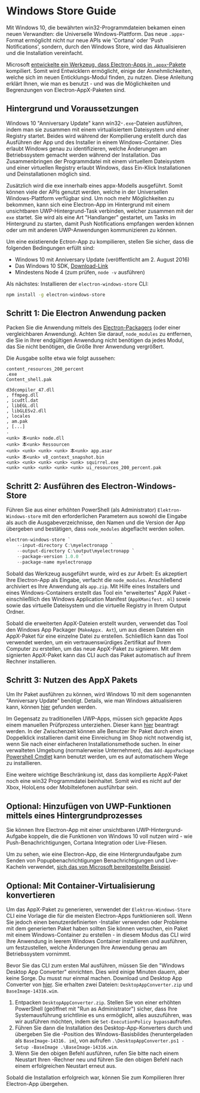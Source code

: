 # Windows Store Guide

Mit Windows 10, die bewährten win32-Programmdateien bekamen einen neuen Verwandten: die Universelle Windows-Plattform. Das neue `.appx`-Format ermöglicht nicht nur neue APIs wie 'Cortana' oder 'Push Notifications', sondern, durch den Windows Store, wird das Aktualisieren und die Installation vereinfacht.

Microsoft [entwickelte ein Werkzeug, dass Electron-Apps in `.appx`-Pakete][electron-windows-store] kompiliert. Somit wird Entwicklern ermöglicht, einige der Annehmlichkeiten, welche sich im neuen Enticklungs-Modul finden, zu nutzen. Diese Anleitung erklärt Ihnen, wie man es benutzt - und was die Möglichkeiten und Begrenzungen von Electron-AppX-Paketen sind.

## Hintergrund und Voraussetzungen

Windows 10 "Anniversary Update" kann win32-`.exe`-Dateien ausführen, indem man sie zusammen mit einem virtualisiertem Dateisystem und einer Registry startet. Beides wird während der Kompilierung erstellt durch das Ausführen der App und des Installer in einem Windows-Container. Dies erlaubt Windows genau zu identifizieren, welche Änderungen am Betriebssystem gemacht werden während der Installation. Das Zusammenbringen der Programmdatei mit einem virtuellem Dateisystem und einer virtuellen Registry erlaubt Windows, dass Ein-Klick Installationen und Deinstallationen möglich sind.

Zusätzlich wird die exe innerhalb eines appx-Modells ausgeführt. Somit können viele der APIs genutzt werden, welche in der Universellen Windows-Plattform verfügbar sind. Um noch mehr Möglichkeiten zu bekommen, kann sich eine Electron-App im Hintergrund mit einem unsichtbaren UWP-Hintergrund-Task verbinden, welcher zusammen mit der `exe` startet. Sie wird als eine Art "Handlanger" gestartet, um Tasks im Hintergrund zu starten, damit Push Notifications empfangen werden können oder um mit anderen UWP-Anwendungen kommunizieren zu können.

Um eine existierende Ectron-App zu kompilieren, stellen Sie sicher, dass die folgenden Bedingungen erfüllt sind:

* Windows 10 mit Anniversary Update (veröffentlicht am 2. August 2016)
* Das Windows 10 SDK, [Download-Link][windows-sdk]
* Mindestens Node 4 (zum prüfen, `node -v` ausführen)

Als nächstes: Installieren der `electron-windows-store` CLI:

```sh
npm install -g electron-windows-store
```

## Schritt 1: Die Electron Anwendung packen

Packen Sie die Anwendung mittels des [Electron-Packagers][electron-packager] (oder einer vergleichbaren Anwendung). Achten Sie darauf, `node_modules` zu entfernen, die Sie in Ihrer endgültigen Anwendung nicht benötigen da jedes Modul, das Sie nicht benötigen, die Größe Ihrer Anwendung vergrößert.

Die Ausgabe sollte etwa wie folgt aussehen:

```plaintext
content_resources_200_percent
.exe
Content_shell.pak

d3dcompiler_47.dll
, ffmpeg.dll
, icudtl.dat
, libEGL.dll
, libGLESv2.dll
, locales
, am.pak
, [...]
.
<unk> 本<unk> node.dll
<unk> 本<unk> Ressourcen
<unk> <unk> <unk> <unk> 本<unk> app.asar
<unk> 本<unk> v8_context_snapshot.bin
<unk> <unk> <unk> <unk> <unk> squirrel.exe
<unk> <unk> <unk> <unk> <unk> ui_resources_200_percent.pak
```

## Schritt 2: Ausführen des Electron-Windows-Store

Führen Sie aus einer erhöhten PowerShell (als Administrator) `Elektron-Windows-store` mit den erforderlichen Parametern aus sowohl die Eingabe als auch die Ausgabeverzeichnisse, den Namen und die Version der App übergeben und bestätigen, dass `node_modules` abgeflacht werden sollen.

```powershell
electron-windows-store `
    --input-directory C:\myelectronapp `
    --output-directory C:\output\myelectronapp `
    --package-version 1.0.0 `
    --package-name myelectronapp
```

Sobald das Werkzeug ausgeführt wurde, wird es zur Arbeit: Es akzeptiert Ihre Electron-App als Eingabe, verfacht die `node_modules`. Anschließend archiviert es Ihre Anwendung als `app.zip`. Mit Hilfe eines Installers und eines Windows-Containers erstellt das Tool ein "erweitertes" AppX Paket - einschließlich des Windows Application Manifest (`AppXManifest. ml`) sowie sowie das virtuelle Dateisystem und die virtuelle Registry in Ihrem Output Ordner.

Sobald die erweiterten AppX-Dateien erstellt wurden, verwendet das Tool den Windows App Packager (`MakeAppx. Axt`), um aus diesen Dateien ein AppX-Paket für eine einzelne Datei zu erstellen. Schließlich kann das Tool verwendet werden, um ein vertrauenswürdiges Zertifikat auf Ihrem Computer zu erstellen, um das neue AppX-Paket zu signieren. Mit dem signierten AppX-Paket kann das CLI auch das Paket automatisch auf Ihrem Rechner installieren.

## Schritt 3: Nutzen des AppX Pakets

Um Ihr Paket ausführen zu können, wird Windows 10 mit dem sogenannten "Anniversary Update" benötigt. Details, wie man Windows aktualisieren kann, können [hier][how-to-update] gefunden werden.

Im Gegensatz zu traditionellen UWP-Apps, müssen sich gepackte Apps einem manuellen Prüfprozess unterziehen. Dieser kann [hier][centennial-campaigns] beantragt werden. In der Zwischenzeit können alle Benutzer Ihr Paket durch einen Doppelklick installieren damit eine Einreichung im Shop nicht notwendig ist, wenn Sie nach einer einfacheren Installationsmethode suchen. In einer verwalteten Umgebung (normalerweise Unternehmen), das `Add-AppxPackage` [Powershell Cmdlet][add-appxpackage] kann benutzt werden, um es auf automatischem Wege zu installieren.

Eine weitere wichtige Beschränkung ist, dass das kompilierte AppX-Paket noch eine win32 Programmdatei beinhaltet. Somit wird es nicht auf der Xbox, HoloLens oder Mobiltelefonen ausführbar sein.

## Optional: Hinzufügen von UWP-Funktionen mittels eines Hintergrundprozesses

Sie können Ihre Electron-App mit einer unsichtbaren UWP-Hintergrund-Aufgabe koppeln, die die Funktionen von Windows 10 voll nutzen wird - wie Push-Benachrichtigungen, Cortana Integration oder Live-Fliesen.

Um zu sehen, wie eine Electron-App, die eine Hintergrundaufgabe zum Senden von Popupbenachrichtigungen Benachrichtigungen und Live-Kacheln verwendet, [sich das von Microsoft bereitgestellte Beispiel][background-task].

## Optional: Mit Container-Virtualisierung konvertieren

Um das AppX-Paket zu generieren, verwendet der `Elektron-Windows-Store` CLI eine Vorlage die für die meisten Electron-Apps funktionieren soll. Wenn Sie jedoch einen benutzerdefinierten -Installer verwenden oder Probleme mit dem generierten Paket haben sollten Sie können versuchen, ein Paket mit einem Windows-Container zu erstellen - in diesem Modus das CLI wird Ihre Anwendung in leerem Windows Container installieren und ausführen, um festzustellen, welche Änderungen Ihre Anwendung genau am Betriebssystem vornimmt.

Bevor Sie das CLI zum ersten Mal ausführen, müssen Sie den "Windows Desktop App Converter" einrichten. Dies wird einige Minuten dauern, aber keine Sorge. Du musst nur einmal machen. Download und Desktop App Converter von [hier][app-converter]. Sie erhalten zwei Dateien: `DesktopAppConverter.zip` und `BaseImage-14316.wim`.

1. Entpacken `DesktopAppConverter.zip`. Stellen Sie von einer erhöhten PowerShell (geöffnet mit "Run as Administrator") sicher, dass Ihre Systemausführung srichtlinie es uns ermöglicht, alles auszuführen, was wir ausführen möchten, indem sie `Set-ExecutionPolicy bypass`aufrufen.
2. Führen Sie dann die Installation des Desktop-App-Konverters durch und übergeben Sie die -Position des Windows-Basisbildes (heruntergeladen als `BaseImage-14316. im`), von aufrufen `.\DesktopAppConverter.ps1 -Setup -BaseImage .\BaseImage-14316.wim`.
3. Wenn Sie den obigen Befehl ausführen, rufen Sie bitte nach einem Neustart Ihren -Rechner neu und führen Sie den obigen Befehl nach einem erfolgreichen Neustart erneut aus.

Sobald die Installation erfolgreich war, können Sie zum Kompilieren Ihrer Electron-App übergehen.

[windows-sdk]: https://developer.microsoft.com/en-us/windows/downloads/windows-10-sdk
[app-converter]: https://docs.microsoft.com/en-us/windows/uwp/porting/desktop-to-uwp-run-desktop-app-converter
[add-appxpackage]: https://technet.microsoft.com/en-us/library/hh856048.aspx
[electron-packager]: https://github.com/electron/electron-packager
[electron-windows-store]: https://github.com/catalystcode/electron-windows-store
[background-task]: https://github.com/felixrieseberg/electron-uwp-background
[centennial-campaigns]: https://developer.microsoft.com/en-us/windows/projects/campaigns/desktop-bridge
[how-to-update]: https://blogs.windows.com/windowsexperience/2016/08/02/how-to-get-the-windows-10-anniversary-update
